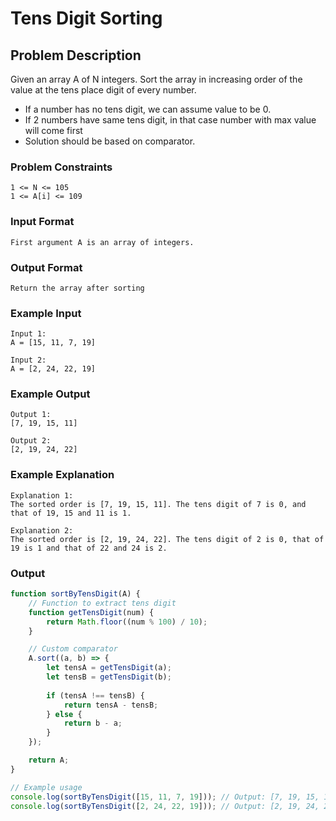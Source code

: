 # Tens Digit Sorting

## Problem Description
Given an array A of N integers. Sort the array in increasing order of the value at the tens place digit of every number.

- If a number has no tens digit, we can assume value to be 0.
- If 2 numbers have same tens digit, in that case number with max value will come first
- Solution should be based on comparator.

### Problem Constraints
````
1 <= N <= 105
1 <= A[i] <= 109
````

### Input Format
````
First argument A is an array of integers.
````

### Output Format
````
Return the array after sorting
````

### Example Input
````
Input 1:
A = [15, 11, 7, 19]

Input 2:
A = [2, 24, 22, 19]
````

### Example Output
````
Output 1:
[7, 19, 15, 11]

Output 2:
[2, 19, 24, 22]
````

### Example Explanation
````
Explanation 1:
The sorted order is [7, 19, 15, 11]. The tens digit of 7 is 0, and that of 19, 15 and 11 is 1.

Explanation 2:
The sorted order is [2, 19, 24, 22]. The tens digit of 2 is 0, that of 19 is 1 and that of 22 and 24 is 2.
````

### Output

``` javascript showLineNumbers copy filename="JavaScript"
function sortByTensDigit(A) {
    // Function to extract tens digit
    function getTensDigit(num) {
        return Math.floor((num % 100) / 10);
    }

    // Custom comparator
    A.sort((a, b) => {
        let tensA = getTensDigit(a);
        let tensB = getTensDigit(b);
        
        if (tensA !== tensB) {
            return tensA - tensB;
        } else {
            return b - a;
        }
    });

    return A;
}

// Example usage
console.log(sortByTensDigit([15, 11, 7, 19])); // Output: [7, 19, 15, 11]
console.log(sortByTensDigit([2, 24, 22, 19])); // Output: [2, 19, 24, 22]
```